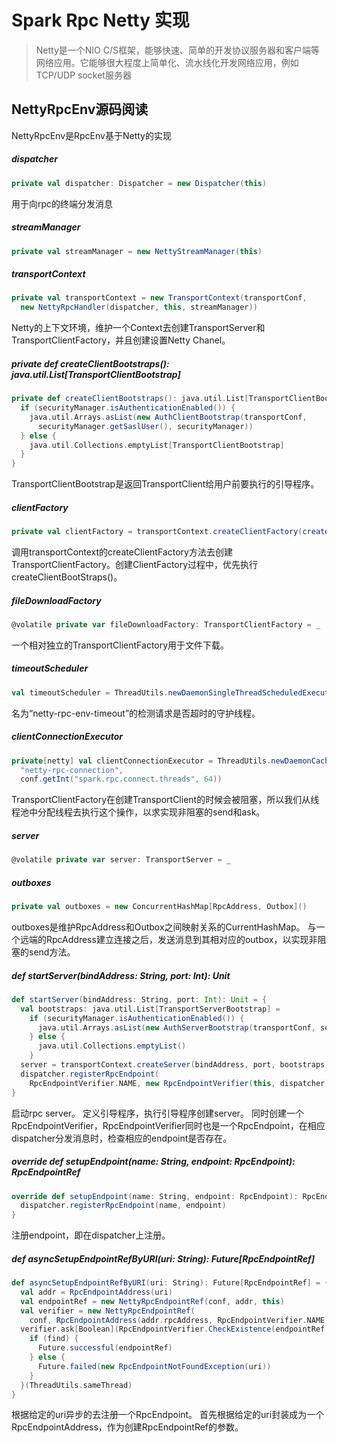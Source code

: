 # Spark Rpc Netty 实现

> Netty是一个NIO C/S框架，能够快速、简单的开发协议服务器和客户端等网络应用。它能够很大程度上简单化、流水线化开发网络应用，例如TCP/UDP socket服务器

## NettyRpcEnv源码阅读

NettyRpcEnv是RpcEnv基于Netty的实现

##### dispatcher

```scala
private val dispatcher: Dispatcher = new Dispatcher(this)
```

用于向rpc的终端分发消息

##### streamManager

```scala
private val streamManager = new NettyStreamManager(this)
```

##### transportContext

```scala
private val transportContext = new TransportContext(transportConf,
  new NettyRpcHandler(dispatcher, this, streamManager))
```

Netty的上下文环境，维护一个Context去创建TransportServer和TransportClientFactory，并且创建设置Netty Chanel。

##### private def createClientBootstraps(): java.util.List[TransportClientBootstrap]

```scala
private def createClientBootstraps(): java.util.List[TransportClientBootstrap] = {
  if (securityManager.isAuthenticationEnabled()) {
    java.util.Arrays.asList(new AuthClientBootstrap(transportConf,
      securityManager.getSaslUser(), securityManager))
  } else {
    java.util.Collections.emptyList[TransportClientBootstrap]
  }
}
```

TransportClientBootstrap是返回TransportClient给用户前要执行的引导程序。

##### clientFactory

```scala
private val clientFactory = transportContext.createClientFactory(createClientBootstraps())
```

调用transportContext的createClientFactory方法去创建TransportClientFactory。创建ClientFactory过程中，优先执行createClientBootStraps()。

##### fileDownloadFactory

```scala
@volatile private var fileDownloadFactory: TransportClientFactory = _
```

一个相对独立的TransportClientFactory用于文件下载。

##### timeoutScheduler

```scala
val timeoutScheduler = ThreadUtils.newDaemonSingleThreadScheduledExecutor("netty-rpc-env-timeout")
```

名为“netty-rpc-env-timeout”的检测请求是否超时的守护线程。

##### clientConnectionExecutor

```scala
private[netty] val clientConnectionExecutor = ThreadUtils.newDaemonCachedThreadPool(
  "netty-rpc-connection",
  conf.getInt("spark.rpc.connect.threads", 64))
```

TransportClientFactory在创建TransportClient的时候会被阻塞，所以我们从线程池中分配线程去执行这个操作，以求实现非阻塞的send和ask。

##### server

```scala
@volatile private var server: TransportServer = _
```

##### outboxes

```scala
private val outboxes = new ConcurrentHashMap[RpcAddress, Outbox]()
```

outboxes是维护RpcAddress和Outbox之间映射关系的CurrentHashMap。
与一个远端的RpcAddress建立连接之后，发送消息到其相对应的outbox，以实现非阻塞的send方法。

##### def startServer(bindAddress: String, port: Int): Unit

```scala
def startServer(bindAddress: String, port: Int): Unit = {
  val bootstraps: java.util.List[TransportServerBootstrap] =
    if (securityManager.isAuthenticationEnabled()) {
      java.util.Arrays.asList(new AuthServerBootstrap(transportConf, securityManager))
    } else {
      java.util.Collections.emptyList()
    }
  server = transportContext.createServer(bindAddress, port, bootstraps)
  dispatcher.registerRpcEndpoint(
    RpcEndpointVerifier.NAME, new RpcEndpointVerifier(this, dispatcher))
}
```

启动rpc server。
定义引导程序，执行引导程序创建server。
同时创建一个RpcEndpointVerifier，RpcEndpointVerifier同时也是一个RpcEndpoint，在相应dispatcher分发消息时，检查相应的endpoint是否存在。

##### override def setupEndpoint(name: String, endpoint: RpcEndpoint): RpcEndpointRef

```scala
override def setupEndpoint(name: String, endpoint: RpcEndpoint): RpcEndpointRef = {
  dispatcher.registerRpcEndpoint(name, endpoint)
}
```

注册endpoint，即在dispatcher上注册。

##### def asyncSetupEndpointRefByURI(uri: String): Future[RpcEndpointRef]

```scala
def asyncSetupEndpointRefByURI(uri: String): Future[RpcEndpointRef] = {
  val addr = RpcEndpointAddress(uri)
  val endpointRef = new NettyRpcEndpointRef(conf, addr, this)
  val verifier = new NettyRpcEndpointRef(
    conf, RpcEndpointAddress(addr.rpcAddress, RpcEndpointVerifier.NAME), this)
  verifier.ask[Boolean](RpcEndpointVerifier.CheckExistence(endpointRef.name)).flatMap { find =>
    if (find) {
      Future.successful(endpointRef)
    } else {
      Future.failed(new RpcEndpointNotFoundException(uri))
    }
  }(ThreadUtils.sameThread)
}
```

根据给定的uri异步的去注册一个RpcEndpoint。
首先根据给定的uri封装成为一个RpcEndpointAddress，作为创建RpcEndpointRef的参数。


